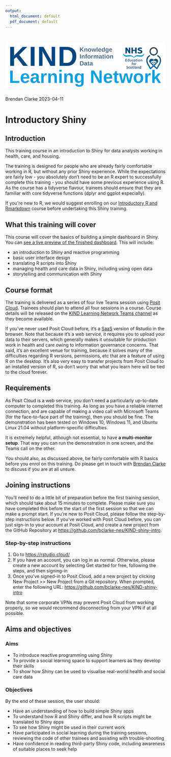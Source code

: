 ```yaml
---
output:
  html_document: default
  pdf_document: default
---
```

![](slides/KLN_banner_v04_700.png)
================
Brendan Clarke
2023-04-11

# Introductory Shiny

## Introduction

This training course in an introduction to Shiny for data analysts working in health, care, and housing. 

The training is designed for people who are already fairly comfortable working in R, but without any prior Shiny experience. While the expectations are fairly low - you absolutely don’t need to be an R
expert to successfully complete this training - you should have some previous experience using R. As the course has a tidyverse flavour, trainees should ensure that they are familiar with core tidyverse
functions (dplyr and ggplot especially).

If you're new to R, we would suggest enrolling on our [Introductory R and Rmarkdown](https://learn.nes.nhs.scot/62249) course before undertaking this Shiny training.

## What this training will cover

This course will cover the basics of building a simple dashboard in Shiny. You can [see a live preview of the finished dashboard](https://l8865y-brendan-clarke.shinyapps.io/KIND_intro_shiny_final_app/). This will include:

+ an introduction to Shiny and reactive programming
+ basic user interface design
+ translating R scripts into Shiny
+ managing health and care data in Shiny, including using open data
+ storytelling and communication with Shiny

## Course format

The training is delivered as a series of four live Teams session using [Posit
Cloud](https://rstudio.cloud/). Trainees should plan to attend all four sessions in a course. Course details will be released on the [KIND Learning Network Teams channel](https://teams.microsoft.com/l/team/19%3aQZ7-PbFVcziG2piHLt1_ifey3I2cwFL0yBuTSS8vVao1%40thread.tacv2/conversations?groupId=106d08f3-9026-40e2-b3c7-87cd87304d58&tenantId=10efe0bd-a030-4bca-809c-b5e6745e499a) as they become available.

If you’ve never used Posit Cloud before, it’s a [SaaS](https://en.wikipedia.org/wiki/Software_as_a_service) version of Rstudio in the browser. Note that because it’s a web service, it requires you to upload your data to their servers, which generally makes it unsuitable for production work in health and care owing to information governance concerns. That said, it’s an excellent venue for training, because it solves many of the difficulties regarding R versions, permissions, etc that are a feature of using R on the desktop. It’s also very easy to transfer projects from Posit Cloud to an installed version of R, so don’t worry that what you learn here will be tied to the cloud forever.

## Requirements

As Posit Cloud is a web service, you don’t need a particularly up-to-date computer to completed this training. As long as you have a reliable internet connection, and are capable of making a video call with Microsoft Teams (for the face-to-face part of the training), then you should be fine. The demonstration has been tested on Windows 10, Windows 11, and Ubuntu Linux 21.04 without platform-specific difficulties.

It is extremely helpful, although not essential, to have **a multi-monitor setup**. That way you can run the demonstration in one screen, and the Teams call on the other.

You should also, as discussed above, be fairly comfortable with R basics before you enrol on this training. Do please get in touch with [Brendan Clarke](mailto:%20brendan.clarke2@nhs.scot?subject=Intermediate%20R%20training) to discuss if you are at all unsure.

## Joining instructions

You’ll need to do a little bit of preparation before the first training session, which should take about 15 minutes to complete. Please make sure you have completed this before the start of the first session so that we can make a prompt start. If you’re new to Posit Cloud, please follow the step-by-step instructions below. If you’ve worked with Posit Cloud before, you can just sign-in to your account at Posit Cloud, and create a new project from the GitHub Repository at <https://github.com/bclarke-nes/KIND-shiny-intro>.

### Step-by-step instructions

1.  Go to <https://rstudio.cloud/>
2.  If you have an account, you can log in as normal. Otherwise, please
    create a new account by selecting Get started for free, following
    the steps, and then signing-in
3.  Once you’ve signed-in to Posit Cloud, add a new project by clicking
    New Project \>\> New Project from a Git repository. When prompted,
    enter the following URL:
    <https://github.com/bclarke-nes/KIND-shiny-intro>

Note that some corporate VPNs may prevent Posit Cloud from working properly, so we would recommend disconnecting from your VPN if at all possible.

## Aims and objectives

### Aims

- To introduce reactive programming using Shiny 
- To provide a social learning space to support learners as they develop their skills
- To show how Shiny can be used to visualise real-world health and social care data

### Objectives

By the end of these session, the user should:

- Have an understanding of how to build simple Shiny apps
- To understand how R and Shiny differ, and how R scripts might be translated to Shiny apps
- To see how Shiny might be used in their current work
- Have participated in social learning during the training sessions, reviewing the code of other trainees and assisting with trouble-shooting
- Have confidence in reading third-party Shiny code, including awareness of suitable places to seek help
